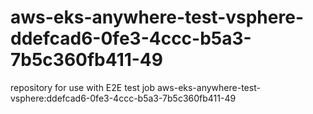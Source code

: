 # aws-eks-anywhere-test-vsphere-ddefcad6-0fe3-4ccc-b5a3-7b5c360fb411-49
repository for use with E2E test job aws-eks-anywhere-test-vsphere:ddefcad6-0fe3-4ccc-b5a3-7b5c360fb411-49
